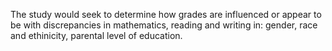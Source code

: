The study would seek to determine how grades are influenced or appear to be with discrepancies in mathematics, reading and writing in: gender, race and ethinicity, parental level of education.

